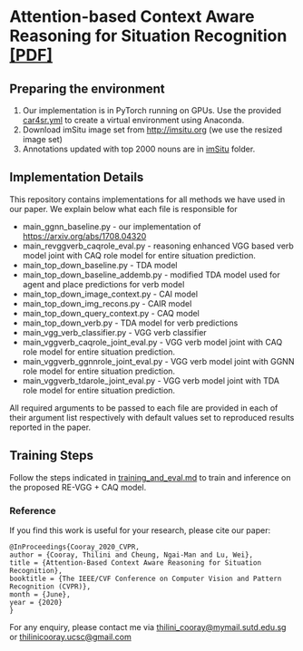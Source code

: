 # Attention-based Context Aware Reasoning for Situation Recognition [[PDF]](http://openaccess.thecvf.com/content_CVPR_2020/papers/Cooray_Attention-Based_Context_Aware_Reasoning_for_Situation_Recognition_CVPR_2020_paper.pdf)

## Preparing the environment

1. Our implementation is in PyTorch running on GPUs. Use the provided [car4sr.yml](env/car4sr.yml) to create a virtual environment using Anaconda.
2. Download imSitu image set from http://imsitu.org (we use the resized image set)
3. Annotations updated with top 2000 nouns are in [imSitu](imSitu) folder.

## Implementation Details

This repository contains implementations for all methods we have used in our paper. We explain below what each file is responsible for

* main_ggnn_baseline.py - our implementation of https://arxiv.org/abs/1708.04320
* main_revggverb_caqrole_eval.py - reasoning enhanced VGG based verb model joint with CAQ role model for entire situation prediction.
* main_top_down_baseline.py - TDA model
* main_top_down_baseline_addemb.py - modified TDA model used for agent and place predictions for verb model
* main_top_down_image_context.py - CAI model
* main_top_down_img_recons.py - CAIR model
* main_top_down_query_context.py - CAQ model
* main_top_down_verb.py - TDA model for verb predictions
* main_vgg_verb_classifier.py - VGG verb classifier
* main_vggverb_caqrole_joint_eval.py - VGG verb model joint with CAQ role model for entire situation prediction.
* main_vggverb_ggnnrole_joint_eval.py - VGG verb model joint with GGNN role model for entire situation prediction.
* main_vggverb_tdarole_joint_eval.py - VGG verb model joint with TDA role model for entire situation prediction.

All required arguments to be passed to each file are provided in each of their argument list respectively with default values set to reproduced results reported in the paper.

## Training Steps

Follow the steps indicated in [training_and_eval.md](training_and_eval.md) to train and inference on the proposed RE-VGG + CAQ model.

### Reference
If you find this work is useful for your research, please cite our paper:
```
@InProceedings{Cooray_2020_CVPR,
author = {Cooray, Thilini and Cheung, Ngai-Man and Lu, Wei},
title = {Attention-Based Context Aware Reasoning for Situation Recognition},
booktitle = {The IEEE/CVF Conference on Computer Vision and Pattern Recognition (CVPR)},
month = {June},
year = {2020}
}
```

For any enquiry, please contact me via <a href="mailto:thilini_cooray@mymail.sutd.edu.sg">thilini_cooray@mymail.sutd.edu.sg</a> or <a href="mailto:thilinicooray.ucsc@gmail.com">thilinicooray.ucsc@gmail.com</a>

